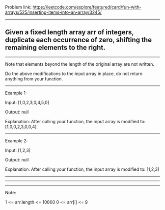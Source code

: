Problem link: https://leetcode.com/explore/featured/card/fun-with-arrays/525/inserting-items-into-an-array/3245/

---
Given a fixed length array arr of integers, duplicate each occurrence of zero, shifting the remaining elements to the right.
---


---
Note that elements beyond the length of the original array are not written.

Do the above modifications to the input array in place, do not return anything from your function.


---
Example 1:

Input: [1,0,2,3,0,4,5,0]

Output: null

Explanation: After calling your function, the input array is modified to: [1,0,0,2,3,0,0,4]

---
Example 2:

Input: [1,2,3]

Output: null

Explanation: After calling your function, the input array is modified to: [1,2,3]


---
---
---
Note:

1 <= arr.length <= 10000
0 <= arr[i] <= 9